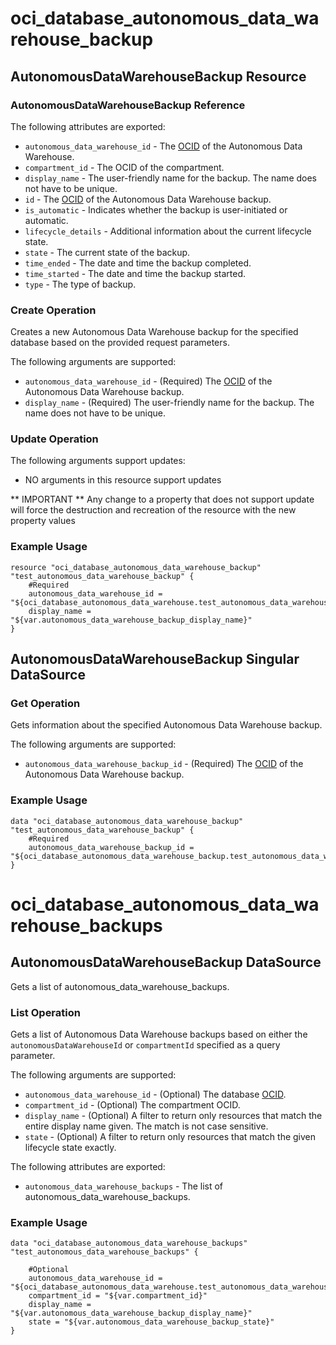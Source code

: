 # oci_database_autonomous_data_warehouse_backup

## AutonomousDataWarehouseBackup Resource

### AutonomousDataWarehouseBackup Reference

The following attributes are exported:

* `autonomous_data_warehouse_id` - The [OCID](https://docs.us-phoenix-1.oraclecloud.com/Content/General/Concepts/identifiers.htm) of the Autonomous Data Warehouse.
* `compartment_id` - The OCID of the compartment.
* `display_name` - The user-friendly name for the backup. The name does not have to be unique.
* `id` - The [OCID](https://docs.us-phoenix-1.oraclecloud.com/Content/General/Concepts/identifiers.htm) of the Autonomous Data Warehouse backup.
* `is_automatic` - Indicates whether the backup is user-initiated or automatic.
* `lifecycle_details` - Additional information about the current lifecycle state.
* `state` - The current state of the backup.
* `time_ended` - The date and time the backup completed.
* `time_started` - The date and time the backup started.
* `type` - The type of backup.



### Create Operation
Creates a new Autonomous Data Warehouse backup for the specified database based on the provided request parameters.


The following arguments are supported:

* `autonomous_data_warehouse_id` - (Required) The [OCID](https://docs.us-phoenix-1.oraclecloud.com/Content/General/Concepts/identifiers.htm) of the Autonomous Data Warehouse backup.
* `display_name` - (Required) The user-friendly name for the backup. The name does not have to be unique.


### Update Operation


The following arguments support updates:
* NO arguments in this resource support updates

** IMPORTANT **
Any change to a property that does not support update will force the destruction and recreation of the resource with the new property values

### Example Usage

```hcl
resource "oci_database_autonomous_data_warehouse_backup" "test_autonomous_data_warehouse_backup" {
	#Required
	autonomous_data_warehouse_id = "${oci_database_autonomous_data_warehouse.test_autonomous_data_warehouse.id}"
	display_name = "${var.autonomous_data_warehouse_backup_display_name}"
}
```


## AutonomousDataWarehouseBackup Singular DataSource


### Get Operation
Gets information about the specified Autonomous Data Warehouse backup.

The following arguments are supported:

* `autonomous_data_warehouse_backup_id` - (Required) The [OCID](https://docs.us-phoenix-1.oraclecloud.com/Content/General/Concepts/identifiers.htm) of the Autonomous Data Warehouse backup.


### Example Usage

```hcl
data "oci_database_autonomous_data_warehouse_backup" "test_autonomous_data_warehouse_backup" {
	#Required
	autonomous_data_warehouse_backup_id = "${oci_database_autonomous_data_warehouse_backup.test_autonomous_data_warehouse_backup.id}"
}
```
# oci_database_autonomous_data_warehouse_backups

## AutonomousDataWarehouseBackup DataSource

Gets a list of autonomous_data_warehouse_backups.

### List Operation
Gets a list of Autonomous Data Warehouse backups based on either the `autonomousDataWarehouseId` or `compartmentId` specified as a query parameter.

The following arguments are supported:

* `autonomous_data_warehouse_id` - (Optional) The database [OCID](https://docs.us-phoenix-1.oraclecloud.com/Content/General/Concepts/identifiers.htm).
* `compartment_id` - (Optional) The compartment OCID.
* `display_name` - (Optional) A filter to return only resources that match the entire display name given. The match is not case sensitive.
* `state` - (Optional) A filter to return only resources that match the given lifecycle state exactly.


The following attributes are exported:

* `autonomous_data_warehouse_backups` - The list of autonomous_data_warehouse_backups.

### Example Usage

```hcl
data "oci_database_autonomous_data_warehouse_backups" "test_autonomous_data_warehouse_backups" {

	#Optional
	autonomous_data_warehouse_id = "${oci_database_autonomous_data_warehouse.test_autonomous_data_warehouse.id}"
	compartment_id = "${var.compartment_id}"
	display_name = "${var.autonomous_data_warehouse_backup_display_name}"
	state = "${var.autonomous_data_warehouse_backup_state}"
}
```